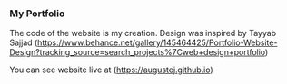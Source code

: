 ### My Portfolio 

The code of the website is my creation.
Design was inspired by Tayyab Sajjad (https://www.behance.net/gallery/145464425/Portfolio-Website-Design?tracking_source=search_projects%7Cweb+design+portfolio)

You can see website live at (https://augustej.github.io)